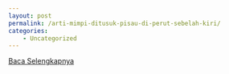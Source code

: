 ```yaml
---
layout: post
permalink: /arti-mimpi-ditusuk-pisau-di-perut-sebelah-kiri/
categories:
    - Uncategorized
---
```


[Baca Selengkapnya](/07)